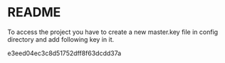 # README

To access the project you have to create a new master.key file in config directory and add following key in it.

e3eed04ec3c8d51752dff8f63dcdd37a